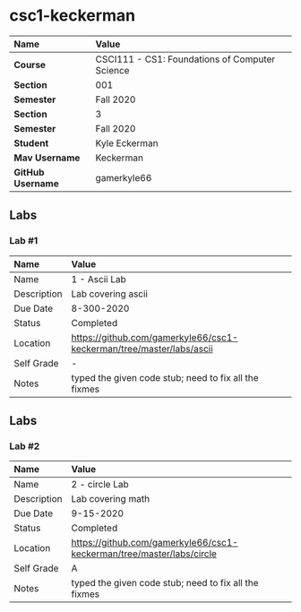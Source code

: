 # csc1-keckerman
| Name | Value |
|:---|:---|
| **Course** | CSCI111 - CS1: Foundations of Computer Science |
| **Section** | 001 |
| **Semester** | Fall 2020 |
| **Section** | 3 |
| **Semester** | Fall 2020 |
| **Student** | Kyle Eckerman |
| **Mav Username**            | Keckerman|
| **GitHub Username**         | gamerkyle66 |


## Labs
### Lab #1
| Name | Value |
| :--- | :--- |
| Name | 1 - Ascii Lab |
| Description | Lab covering ascii |
| Due Date | 8-300-2020 |
| Status | Completed |
| Location | https://github.com/gamerkyle66/csc1-keckerman/tree/master/labs/ascii |
| Self Grade | - |
| Notes | typed the given code stub; need to fix all the fixmes |


## Labs
### Lab #2
| Name | Value |
| :--- | :--- |
| Name | 2 - circle Lab |
| Description | Lab covering math |
| Due Date | 9-15-2020 |
| Status | Completed |
| Location | https://github.com/gamerkyle66/csc1-keckerman/tree/master/labs/circle|
| Self Grade | A |
| Notes | typed the given code stub; need to fix all the fixmes |